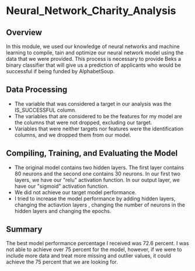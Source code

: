 # Neural_Network_Charity_Analysis

## Overview

In this module, we used our knowledge of neural networks and machine learning to compile, tain and optimize our neural network model using the data that we were provided. This process is necessary to provide Beks a binary classifier that will give us a prediction of applicants who would be successful if being funded by AlphabetSoup.

## Data Processing

- The variable that was considered a target in our analysis was the IS_SUCCESSFUL column.
- The variables that are considered to be the features for my model are the columns that were not dropped, excluding our target.
- Variables that were neither targets nor features were the identification columns, and we dropped them from our model.

## Compiling, Training, and Evaluating the Model

- The original model contains two hidden layers. The first layer contains 80 neurons and the second one contains 30 neurons. In our first two layers, we have our "relu" activation function. In our output layer, we have our "sigmoid" activation function.
- We did not achieve our target model performance. 
- I tried to increase the model performance by adding hidden layers, changing the actiavtion layers , changing the number of neurons in the hidden layers and changing the epochs.

## Summary

The best model performance percentage I received was 72.6 percent. I was not able to achieve over 75 percent for the model, however, if we were to include more data and treat more missing and outlier values, it could achieve the 75 percent that we are looking for.
